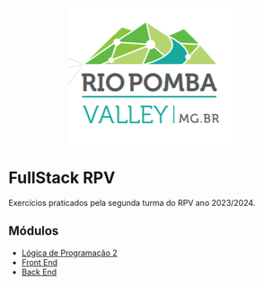 <div align="center">
<img src="https://raw.githubusercontent.com/ThiagooSG/img/6abb4df3b2349bb1d0241f34ace0a4a9c09034f1/Rio-POmba-Valley.png"/>
</div>

# FullStack RPV

Exercícios praticados pela segunda turma do RPV ano 2023/2024.

## Módulos

- [Lógica de Programação 2](https://github.com/ThiagooSG/FullStack_RPV/tree/main/FullStack_RPV/logica_progamacao_2/Atividade_230124)
- [Front End](https://github.com/ThiagooSG/FullStack_RPV/tree/main/FullStack_RPV/front_end)
- [Back End](https://github.com/ThiagooSG/FullStack_RPV/tree/main/FullStack_RPV/back_end)
